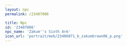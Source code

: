 ```yaml
---
layout: npc
permalink: /23407006

title: Npc
id: '23407006'
npc_name: 'Zakum''s Sixth Arm'
icon_url: 'portrait/mob/23406071_b_zakumbrown06_p.png'
---
```


